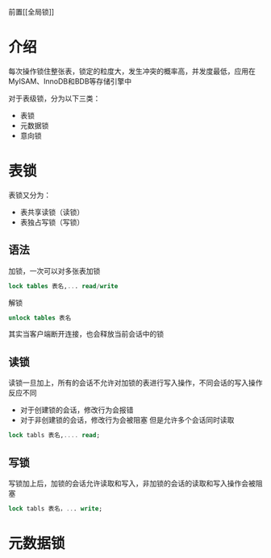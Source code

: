 前置[[全局锁]]
# 介绍
每次操作锁住整张表，锁定的粒度大，发生冲突的概率高，并发度最低，应用在MyISAM、InnoDB和BDB等存储引擎中

对于表级锁，分为以下三类：
* 表锁
* 元数据锁
* 意向锁

# 表锁
表锁又分为：
* 表共享读锁（读锁）
* 表独占写锁（写锁）

## 语法
加锁，一次可以对多张表加锁
```SQL
lock tables 表名,... read/write
```

解锁
```SQL
unlock tables 表名
```
其实当客户端断开连接，也会释放当前会话中的锁


## 读锁
读锁一旦加上，所有的会话不允许对加锁的表进行写入操作，不同会话的写入操作反应不同
* 对于创建锁的会话，修改行为会报错
* 对于非创建锁的会话，修改行为会被阻塞
但是允许多个会话同时读取
```SQL
lock tabls 表名,.... read;
```


## 写锁
写锁加上后，加锁的会话允许读取和写入，非加锁的会话的读取和写入操作会被阻塞

```SQL
lock tabls 表名，... write;
```

# 元数据锁
 

